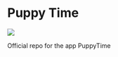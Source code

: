 
# Puppy Time
![](https://i.ibb.co/sjHLN3Z/Disen-o-sin-ti-tulo-1.png)

Official repo for the app PuppyTime
